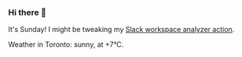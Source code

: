 ### Hi there :wave:

It's Sunday! I might be tweaking my [Slack workspace analyzer action](https://github.com/bewuethr/slack-analyzer).

Weather in Toronto: sunny, at +7°C.
